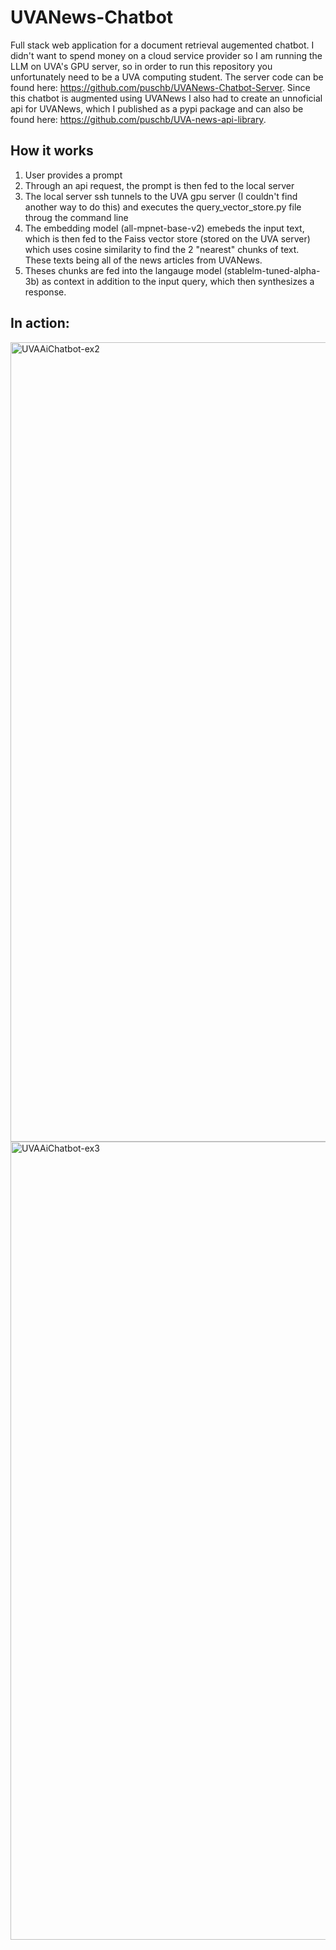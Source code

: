 # UVANews-Chatbot

Full stack web application for a document retrieval augemented chatbot. I didn't want to spend money on a cloud service provider so I am running the LLM on UVA's GPU server, so in order to run this repository you unfortunately need to be a UVA computing student. The server code can be found here: https://github.com/puschb/UVANews-Chatbot-Server. Since this chatbot is augmented using UVANews I also had to create an unnoficial api for UVANews, which I published as a pypi package and can also be found here: https://github.com/puschb/UVA-news-api-library.

## How it works
1. User provides a prompt
2. Through an api request, the prompt is then fed to the local server
3. The local server ssh tunnels to the UVA gpu server (I couldn't find another way to do this) and executes the query_vector_store.py file throug the command line
4. The embedding model (all-mpnet-base-v2) emebeds the input text, which is then fed to the Faiss vector store (stored on the UVA server) which uses cosine similarity to find the 2 "nearest" chunks of text. These texts being all of the news articles from UVANews.
5. Theses chunks are fed into the langauge model (stablelm-tuned-alpha-3b) as context in addition to the input query, which then synthesizes a response.

## In action:

<img width="1279" alt="UVAAiChatbot-ex2" src="https://github.com/puschb/UVANews-Chatbot/assets/94179760/7d28ea6d-81f5-431b-a074-82b12d03445d">
<img width="1277" alt="UVAAiChatbot-ex3" src="https://github.com/puschb/UVANews-Chatbot/assets/94179760/315f6dc6-34a7-4867-84aa-ec2dcc591e3b">
